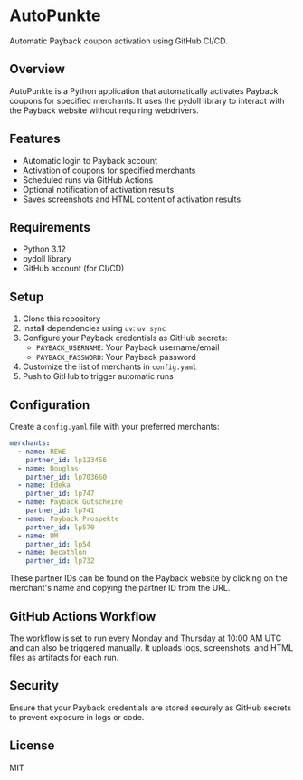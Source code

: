 # AutoPunkte

Automatic Payback coupon activation using GitHub CI/CD.

## Overview

AutoPunkte is a Python application that automatically activates Payback coupons for specified merchants. It uses the pydoll library to interact with the Payback website without requiring webdrivers.

## Features

- Automatic login to Payback account
- Activation of coupons for specified merchants
- Scheduled runs via GitHub Actions
- Optional notification of activation results
- Saves screenshots and HTML content of activation results

## Requirements

- Python 3.12
- pydoll library
- GitHub account (for CI/CD)

## Setup

1. Clone this repository
2. Install dependencies using `uv`: `uv sync`
3. Configure your Payback credentials as GitHub secrets:
   - `PAYBACK_USERNAME`: Your Payback username/email
   - `PAYBACK_PASSWORD`: Your Payback password
4. Customize the list of merchants in `config.yaml`
5. Push to GitHub to trigger automatic runs

## Configuration

Create a `config.yaml` file with your preferred merchants:

```yaml
merchants:
  - name: REWE
    partner_id: lp123456
  - name: Douglas
    partner_id: lp703660
  - name: Edeka
    partner_id: lp747
  - name: Payback Gutscheine
    partner_id: lp741
  - name: Payback Prospekte
    partner_id: lp570
  - name: DM
    partner_id: lp54
  - name: Decathlon
    partner_id: lp732
```

These partner IDs can be found on the Payback website by clicking on the merchant's name and copying the partner ID from the URL.

## GitHub Actions Workflow

The workflow is set to run every Monday and Thursday at 10:00 AM UTC and can also be triggered manually. It uploads logs, screenshots, and HTML files as artifacts for each run.

## Security

Ensure that your Payback credentials are stored securely as GitHub secrets to prevent exposure in logs or code.

## License

MIT
